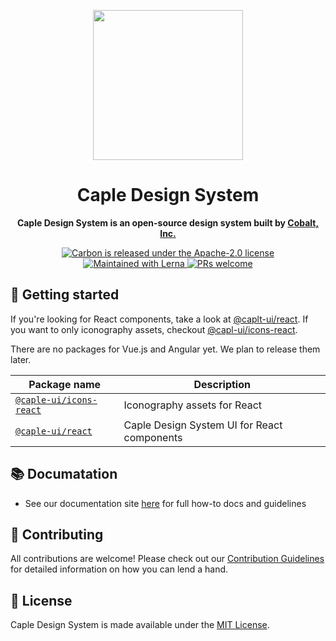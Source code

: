 <p align="center">
  <a href="https://design.caple.ai" target="_blank">
    <img width="240" src="https://user-images.githubusercontent.com/3623695/75950595-f097e280-5eec-11ea-835d-647e7cebd2ae.png" />
  </a>
</p>

<h1 align="center">Caple Design System</h1>

<p align="center"><strong>Caple Design System is an open-source design system built by <a href="https://cobalt.run">Cobalt, Inc.</a></strong></p>

<p align="center">
  <a href="https://github.com/carbon-design-system/carbon/blob/master/LICENSE">
    <img src="https://img.shields.io/badge/license-MIT-blue.svg" alt="Carbon is released under the Apache-2.0 license" />
  </a>
  <a href="https://lernajs.io/">
    <img src="https://img.shields.io/badge/maintained%20with-lerna-cc00ff.svg" alt="Maintained with Lerna" />
  </a>
  <a href="https://github.com/cobaltinc/caple-design-system/blob/master/.github/CONTRIBUTING.md">
    <img src="https://img.shields.io/badge/PRs-welcome-brightgreen.svg" alt="PRs welcome" />
  </a>
</p>

## :rocket: Getting started

If you're looking for React components, take a look at [@caplt-ui/react](./package/react). If you want to only iconography assets, checkout [@capl-ui/icons-react](./packages/icons-react).

There are no packages for Vue.js and Angular yet. We plan to release them later.

| Package name                                      | Description                                 |
| ------------------------------------------------- | ------------------------------------------- |
| [`@caple-ui/icons-react`](./packages/icons-react) | Iconography assets for React                |
| [`@caple-ui/react`](./packages/react)             | Caple Design System UI for React components |

## :books: Documatation

* See our documentation site [here](https://design.caple.ai) for full how-to docs and guidelines

## :raised_hands: Contributing
All contributions are welcome! Please check out our [Contribution Guidelines](.github/CONTRIBUTING.md) for detailed information on how you can lend a hand.

## :page_facing_up: License

Caple Design System is made available under the [MIT License](./LICENSE).
